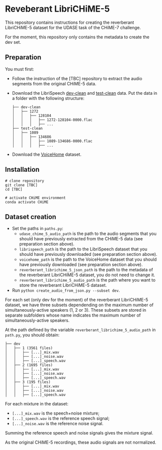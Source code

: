 # Reveberant LibriCHiME-5

This repository contains instructions for creating the reverberant LibriCHiME-5 dataset for the UDASE task of the CHiME-7 challenge.

For the moment, this repository only contains the metadata to create the dev set.

## Preparation

You must first:

 - Follow the instruction of the [TBC] repository to extract the audio segments from the original CHiME-5 data. 
    
 - Download the LibriSpeech [dev-clean](https://www.openslr.org/resources/12/dev-clean.tar.gz) and [test-clean](https://www.openslr.org/resources/12/test-clean.tar.gz) data. Put the data in a folder with the following structure:

    ```
    ├── dev-clean
    │   ├── 1272
    │   │   ├── 128104
    │   │   │   ├── 1272-128104-0000.flac
    │   │   │   ├── ...
    ├── test-clean
    │   ├── 1089
    │   │   ├── 134686
    │   │   │   ├── 1089-134686-0000.flac
    │   │   │   ├── ...
    ```

- Download the [VoiceHome](https://zenodo.org/record/1314196) dataset.

## Installation

```
# clone repository
git clone [TBC]
cd [TBC]

# activate CHiME environment
conda activate CHiME
```

## Dataset creation

- Set the paths in `paths.py`:
    - `udase_chime_5_audio_path` is the path to the audio segments that you should have previously extracted from the CHiME-5 data (see preparation section above).
    - `librispeech_path` is the path to the LibriSpeech dataset that you should have previously downloaded (see preparation section above).
    - `voicehome_path` is the path to the VoiceHome dataset that you should have previously downloaded (see preparation section above).
    - `reverberant_librichime_5_json_path` is the path to the metadata of the reverberant LibriCHiME-5 dataset, you do not need to change it.
    - `reverberant_librichime_5_audio_path` is the path where you want to store the reverberant LibriCHiME-5 dataset.
- Run `python create_audio_from_json.py --subset dev`.

For each set (only dev for the moment) of the reverberant LibriCHiME-5 dataset, we have three subsets dependending on the maximum number of simultaneously-active speakers (1, 2 or 3). These subsets are stored in separate subfolders whose name indicates the maximum number of simultaneously-active speakers.

At the path defined by the variable `reverberant_librichime_5_audio_path` in `path.py`, you should obtain: 

```
├── dev
│   ├── 1 (3561 files)
│   │   ├── [...]_mix.wav
│   │   ├── [...]_noise.wav
│   │   ├── [...]_speech.wav
│   ├── 2 (1695 files)
│   │   ├── [...]_mix.wav
│   │   ├── [...]_noise.wav
│   │   ├── [...]_speech.wav
│   ├── 3 (195 files)
│   │   ├── [...]_mix.wav
│   │   ├── [...]_noise.wav
│   │   ├── [...]_speech.wav
```

For each mixture in the dataset:
- `[...]_mix.wav` is the speech+noise mixture;
- `[...]_speech.wav` is the reference speech signal;
- `[...]_noise.wav` is the reference noise signal.

Summing the reference speech and noise signals gives the mixture signal.

As the original CHiME-5 recordings, these audio signals are not normalized.
